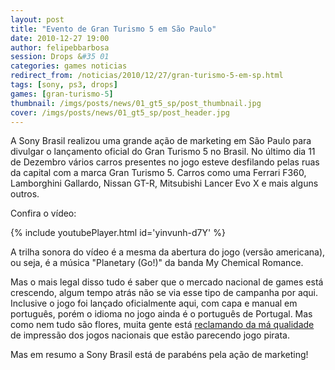 ```yaml
---
layout: post
title: "Evento de Gran Turismo 5 em São Paulo"
date: 2010-12-27 19:00
author: felipebbarbosa
session: Drops &#35 01
categories: games noticias
redirect_from: /noticias/2010/12/27/gran-turismo-5-em-sp.html
tags: [sony, ps3, drops]
games: [gran-turismo-5]
thumbnail: /imgs/posts/news/01_gt5_sp/post_thumbnail.jpg
cover: /imgs/posts/news/01_gt5_sp/post_header.jpg
---
```


A Sony Brasil realizou uma grande ação de marketing em São Paulo para divulgar o lançamento oficial
do Gran Turismo 5 no Brasil. No último dia 11 de Dezembro vários carros presentes no jogo esteve
desfilando pelas ruas da capital com a marca Gran Turismo 5. Carros como uma Ferrari F360,
Lamborghini Gallardo, Nissan GT-R, Mitsubishi Lancer Evo X e mais alguns outros.

<!--more-->

Confira o vídeo:

{% include youtubePlayer.html id='yinvunh-d7Y' %}

A trilha sonora do vídeo é a mesma da abertura do jogo (versão americana), ou seja, é a música
"Planetary (Go!)" da banda My Chemical Romance.

Mas o mais legal disso tudo é saber que o mercado nacional de games está crescendo, algum tempo atrás
não se via esse tipo de campanha por aqui. Inclusive o jogo foi lançado oficialmente aqui, com
capa e manual em português, porém o idioma no jogo ainda é o português de Portugal. Mas como nem
tudo são flores, muita gente está [reclamando da má qualidade] de impressão dos jogos nacionais que
estão parecendo jogo pirata.

Mas em resumo a Sony Brasil está de parabéns pela ação de marketing!

[reclamando da má qualidade]: http://www1.folha.uol.com.br/tec/848502-gran-turismo-com-cara-de-falsificado-e-vendido-pela-sony-no-brasil-reclamam-consumidores.shtml
